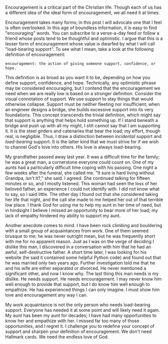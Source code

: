 Encouragement is a critical part of the Christian life. Though each of us has a different idea of the ideal form of encouragement, we all need it at times.

Encouragement takes many forms; in this post I will advocate one that I feel is often overlooked. In this age of boundless information, it is easy to find "encouraging" words. You can subscribe to a verse-a-day feed or follow a friend whose posts tend to be thoughtful and optimistic. I argue that this is a lesser form of encouragement whose value is dwarfed by what I will call "load-bearing support". To see what I mean, take a look at the following definition of encouragement:

	encouragement: the action of giving someone support, confidence, or hope.

This definition is as broad as you want it to be, depending on how you define support, confidence, and hope. Technically, any optimistic phrase may be considered encouraging, but I contend that the encouragement we need when we are really low is based on a stronger definition.
Consider the visual connotation of support. We use support to stay things that would otherwise collapse. Support must be neither fleeting nor insufficient; when an engineer designs a bridge, she builds excessive support into its very foundations. This concept transcends the trivial definition, which might say that support is anything that helps hold something up. If I stand beneath a bridge and push up with all my might, I still cannot say that I am supporting it. It is the steel girders and catenaries that bear the load; my effort, though real, is negligible. Thus, I draw a distinction between _incidental_ support and _load-bearing_ support. It is the latter kind that we must strive for if we wish to channel God's love into others. His love is always load-bearing.

My grandfather passed away last year. It was a difficult time for the family; he was a great man, a cornerstone everyone could count on. One of my aunts had a particularly difficult time coping with his passing. One night a few weeks after the funeral, she called me. "It sure is hard living without Grandpa, isn't it?," she said. I agreed. She continued talking for fifteen minutes or so, and I mostly listened. This woman had seen the loss of her beloved father, an experience I could not identify with. I did not know what to say, so I said little. The other day I found out that she considered taking her life that night, and the call she made to me helped her out of that terrible low place. I thank God for using me to help my aunt in her time of need, but in hindsight I believe I missed an opportunity to bear more of her load; my lack of empathy hindered my ability to support my aunt.

Another anecdote comes to mind. I have been rock climbing and bouldering with a small group of acquaintances from work. One of them seemed brusque to me; he was never outright mean, but he was frequently short with me for no apparent reason. Just as I was on the verge of deciding I dislike this man, I discovered in a conversation with him that he had an awful, self-destructive father. A short time later, I was looking for his website (he said it contained some helpful Python code) and found out that he was married only two years ago. Further investigation told me that he and his wife are either separated or divorced. He never mentioned a significant other, and now I know why. The last thing this man needs is my dislike. He needs support. He needs encouragement. I may never know him well enough to provide that support, but I do know him well enough to empathize. He has experienced things I can only imagine. I must show him love and encouragement any way I can.

My work acquaintance is not the only person who needs load-bearing support. Everyone has needed it at some point and will likely need it again. My aunt has been my aunt for decades; I have had many opportunities to know her and empathize with her. I missed far too many of those opportunities, and I regret it. I challenge you to redefine your concept of support and sharpen your definition of encouragement. We don't need Hallmark cards. We need the endless love of God.